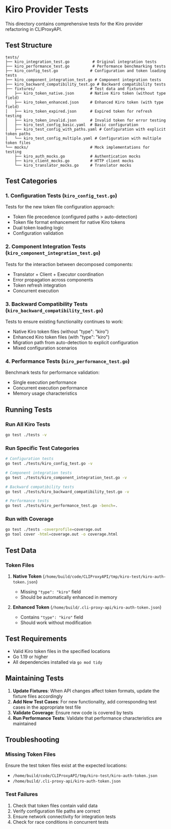 # Kiro Provider Tests

This directory contains comprehensive tests for the Kiro provider refactoring in CLIProxyAPI.

## Test Structure

```
tests/
├── kiro_integration_test.go          # Original integration tests
├── kiro_performance_test.go          # Performance benchmarking tests
├── kiro_config_test.go              # Configuration and token loading tests
├── kiro_component_integration_test.go # Component integration tests
├── kiro_backward_compatibility_test.go # Backward compatibility tests
├── fixtures/                        # Test data and fixtures
│   ├── kiro_token_native.json       # Native Kiro token (without type field)
│   ├── kiro_token_enhanced.json     # Enhanced Kiro token (with type field)
│   ├── kiro_token_expired.json      # Expired token for refresh testing
│   ├── kiro_token_invalid.json      # Invalid token for error testing
│   ├── kiro_test_config_basic.yaml  # Basic configuration
│   ├── kiro_test_config_with_paths.yaml # Configuration with explicit token paths
│   └── kiro_test_config_multiple.yaml # Configuration with multiple token files
└── mocks/                           # Mock implementations for testing
    ├── kiro_auth_mocks.go           # Authentication mocks
    ├── kiro_client_mocks.go         # HTTP client mocks
    └── kiro_translator_mocks.go     # Translator mocks
```

## Test Categories

### 1. Configuration Tests (`kiro_config_test.go`)

Tests for the new token file configuration approach:
- Token file precedence (configured paths > auto-detection)
- Token file format enhancement for native Kiro tokens
- Dual token loading logic
- Configuration validation

### 2. Component Integration Tests (`kiro_component_integration_test.go`)

Tests for the interaction between decomposed components:
- Translator + Client + Executor coordination
- Error propagation across components
- Token refresh integration
- Concurrent execution

### 3. Backward Compatibility Tests (`kiro_backward_compatibility_test.go`)

Tests to ensure existing functionality continues to work:
- Native Kiro token files (without "type": "kiro")
- Enhanced Kiro token files (with "type": "kiro")
- Migration path from auto-detection to explicit configuration
- Mixed configuration scenarios

### 4. Performance Tests (`kiro_performance_test.go`)

Benchmark tests for performance validation:
- Single execution performance
- Concurrent execution performance
- Memory usage characteristics

## Running Tests

### Run All Kiro Tests
```bash
go test ./tests -v
```

### Run Specific Test Categories
```bash
# Configuration tests
go test ./tests/kiro_config_test.go -v

# Component integration tests
go test ./tests/kiro_component_integration_test.go -v

# Backward compatibility tests
go test ./tests/kiro_backward_compatibility_test.go -v

# Performance tests
go test ./tests/kiro_performance_test.go -bench=.
```

### Run with Coverage
```bash
go test ./tests -coverprofile=coverage.out
go tool cover -html=coverage.out -o coverage.html
```

## Test Data

### Token Files

1. **Native Token** (`/home/build/code/CLIProxyAPI/tmp/kiro-test/kiro-auth-token.json`)
   - Missing `"type": "kiro"` field
   - Should be automatically enhanced in memory

2. **Enhanced Token** (`/home/build/.cli-proxy-api/kiro-auth-token.json`)
   - Contains `"type": "kiro"` field
   - Should work without modification

## Test Requirements

- Valid Kiro token files in the specified locations
- Go 1.19 or higher
- All dependencies installed via `go mod tidy`

## Maintaining Tests

1. **Update Fixtures**: When API changes affect token formats, update the fixture files accordingly
2. **Add New Test Cases**: For new functionality, add corresponding test cases in the appropriate test file
3. **Validate Coverage**: Ensure new code is covered by tests
4. **Run Performance Tests**: Validate that performance characteristics are maintained

## Troubleshooting

### Missing Token Files
Ensure the test token files exist at the expected locations:
- `/home/build/code/CLIProxyAPI/tmp/kiro-test/kiro-auth-token.json`
- `/home/build/.cli-proxy-api/kiro-auth-token.json`

### Test Failures
1. Check that token files contain valid data
2. Verify configuration file paths are correct
3. Ensure network connectivity for integration tests
4. Check for race conditions in concurrent tests